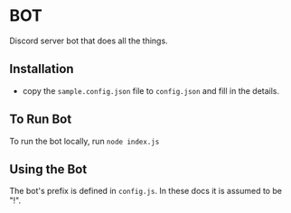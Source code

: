# BOT
Discord server bot that does all the things.

## Installation

* copy the `sample.config.json` file to `config.json` and fill in the details.


## To Run Bot

To run the bot locally, run `node index.js`

## Using the Bot

The bot's prefix is defined in `config.js`. In these docs it is assumed to be "!".
